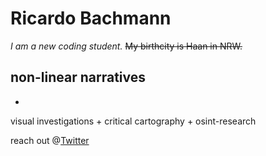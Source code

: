 # Ricardo Bachmann
*I am a new coding student.* ~~My birthcity is Haan in NRW.~~


## non-linear narratives

+
visual investigations
+
critical cartography 
+
osint-research

reach out @[Twitter](https://twitter.com/rcrdbchmnn)
